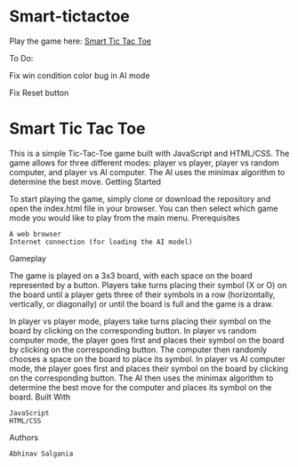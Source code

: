 # Smart-tictactoe

Play the game here: <a href="https://abhinavsalgania.github.io/Smart-tictactoe/">Smart Tic Tac Toe</a>

To Do:

Fix win condition color bug in AI mode

Fix Reset button

# Smart Tic Tac Toe

This is a simple Tic-Tac-Toe game built with JavaScript and HTML/CSS. The game allows for three different modes: player vs player, player vs random computer, and player vs AI computer. The AI uses the minimax algorithm to determine the best move.
Getting Started

To start playing the game, simply clone or download the repository and open the index.html file in your browser. You can then select which game mode you would like to play from the main menu.
Prerequisites

    A web browser
    Internet connection (for loading the AI model)

Gameplay

The game is played on a 3x3 board, with each space on the board represented by a button. Players take turns placing their symbol (X or O) on the board until a player gets three of their symbols in a row (horizontally, vertically, or diagonally) or until the board is full and the game is a draw.

In player vs player mode, players take turns placing their symbol on the board by clicking on the corresponding button. In player vs random computer mode, the player goes first and places their symbol on the board by clicking on the corresponding button. The computer then randomly chooses a space on the board to place its symbol. In player vs AI computer mode, the player goes first and places their symbol on the board by clicking on the corresponding button. The AI then uses the minimax algorithm to determine the best move for the computer and places its symbol on the board.
Built With

    JavaScript
    HTML/CSS

Authors

    Abhinav Salgania

